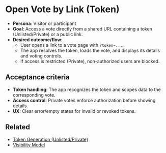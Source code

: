 # Open Vote by Link (Token)

- **Persona**: Visitor or participant
- **Goal**: Access a vote directly from a shared URL containing a token (Unlisted/Private) or a public link.
- **Desired outcome/flow**:
  - User opens a link to a vote page with `?token=...`.
  - The app resolves the token, loads the vote, and displays its details and voting controls.
  - If access is restricted (Private), non-authorized users are blocked.

## Acceptance criteria
- **Token handling**: The app recognizes the token and scopes data to the corresponding vote.
- **Access control**: Private votes enforce authorization before showing details.
- **UX**: Clear error/empty states for invalid or revoked tokens.

## Related
- [Token Generation (Unlisted/Private)](../server/token-generation-unlisted-and-private.md)
- [Visibility Model](../server/visibility-model.md)
